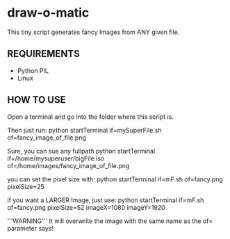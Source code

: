 # draw-o-matic #

This tiny script generates fancy Images from ANY given file.


## REQUIREMENTS ##

* Python PIL
* Linux

## HOW TO USE ##

Open a terminal and go into the folder where this script is.

Then just run:
  python startTerminal if=mySuperFile.sh of=fancy_image_of_file.png

Sure, you can sue any fullpath
  python startTerminal if=/home/mysuperuser/bigFile.iso of=/home/images/fancy_image_of_file.png

you can set the pixel size with:
  python startTerminal if=mF.sh of=fancy.png pixelSize=25

if you want a LARGER Image, just use:
  python startTerminal if=mF.sh of=fancy.png pixelSize=52 imageX=1080 imageY=1920

'''WARNING''' It will overwrite the image with the same name as the of= parameter says!
